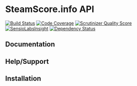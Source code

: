 # SteamScore.info API

[![Build Status](https://img.shields.io/travis/SteamScore/api.steamscore.info/master.svg?style=flat-square&maxAge=3600)](https://travis-ci.org/SteamScore/api.steamscore.info)
[![Code Coverage](https://img.shields.io/scrutinizer/coverage/g/SteamScore/api.steamscore.info.svg?style=flat-square&maxAge=3600)](https://scrutinizer-ci.com/g/SteamScore/api.steamscore.info/)
[![Scrutinizer Quality Score](https://img.shields.io/scrutinizer/g/SteamScore/api.steamscore.info.svg?style=flat-square&maxAge=3600)](https://scrutinizer-ci.com/g/SteamScore/api.steamscore.info/)
[![SensioLabsInsight](https://img.shields.io/sensiolabs/i/ed8f827a-e5fe-4de2-8e61-365006b8e4b9.svg?style=flat-square&maxAge=3600)](https://insight.sensiolabs.com/projects/ed8f827a-e5fe-4de2-8e61-365006b8e4b9)
[![Dependency Status](https://img.shields.io/versioneye/d/user/projects/57e80c9379806f0039833d71.svg?style=flat-square&maxAge=3600)](https://www.versioneye.com/user/projects/57e80c9379806f0039833d71)

## Documentation

## Help/Support

## Installation
